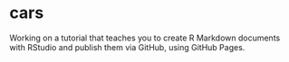 # cars
Working on a tutorial that teaches you to create R Markdown documents with RStudio and publish them via GitHub, using GitHub Pages.
